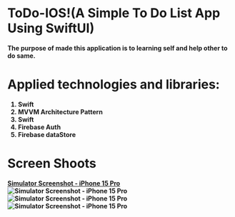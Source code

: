 # ToDo-IOS!(A Simple To Do List App Using <b>SwiftUI<b/>)

The purpose of made this application is to learning self and help other to do same.

# Applied technologies and libraries:
1) Swift
2) MVVM Architecture Pattern
3) Swift
4) Firebase Auth 
5) Firebase dataStore
 
# Screen Shoots

[Simulator Screenshot - iPhone 15 Pro](https://github.com/thefaisalurrehman/ToDo-IOS/assets/77713815/1a6aa27e-d9f1-451e-98c8-d9d48e5aa7ee)
![Simulator Screenshot - iPhone 15 Pro](https://github.com/thefaisalurrehman/ToDo-IOS/assets/77713815/487913ce-aa9c-4c41-9b68-d29c5722c79a)
![Simulator Screenshot - iPhone 15 Pro](https://github.com/thefaisalurrehman/ToDo-IOS/assets/77713815/f2e01959-634e-4307-9246-c2692fba216a)
![Simulator Screenshot - iPhone 15 Pro](https://github.com/thefaisalurrehman/ToDo-IOS/assets/77713815/4c44363d-3268-4413-9639-2922a4e31473)
